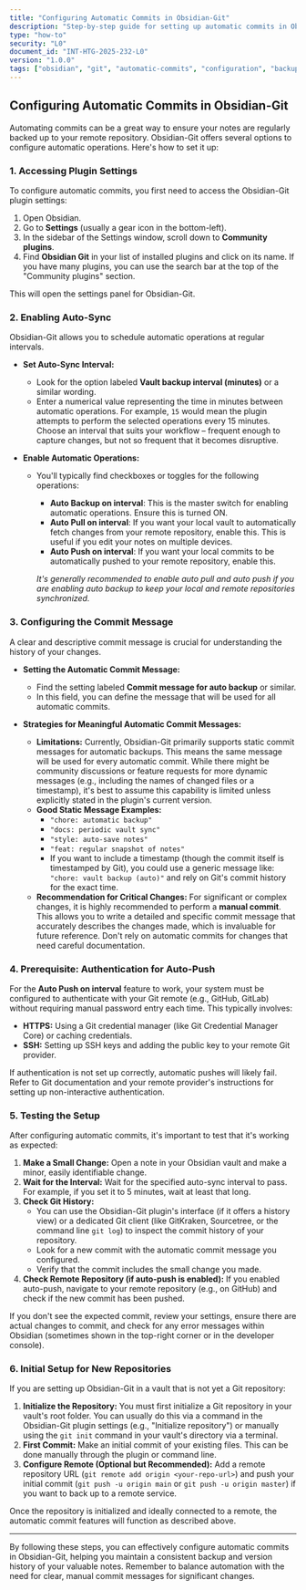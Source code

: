 ```yaml
---
title: "Configuring Automatic Commits in Obsidian-Git"
description: "Step-by-step guide for setting up automatic commits in Obsidian-Git to ensure regular backup of notes."
type: "how-to"
security: "L0"
document_id: "INT-HTG-2025-232-L0"
version: "1.0.0"
tags: ["obsidian", "git", "automatic-commits", "configuration", "backup"]
---
```


## Configuring Automatic Commits in Obsidian-Git

Automating commits can be a great way to ensure your notes are regularly backed up to your remote repository. Obsidian-Git offers several options to configure automatic operations. Here's how to set it up:

### 1. Accessing Plugin Settings

To configure automatic commits, you first need to access the Obsidian-Git plugin settings:

1. Open Obsidian.
2. Go to **Settings** (usually a gear icon in the bottom-left).
3. In the sidebar of the Settings window, scroll down to **Community plugins**.
4. Find **Obsidian Git** in your list of installed plugins and click on its name. If you have many plugins, you can use the search bar at the top of the "Community plugins" section.

This will open the settings panel for Obsidian-Git.

### 2. Enabling Auto-Sync

Obsidian-Git allows you to schedule automatic operations at regular intervals.

* **Set Auto-Sync Interval:**
  * Look for the option labeled **Vault backup interval (minutes)** or a similar wording.
  * Enter a numerical value representing the time in minutes between automatic operations. For example, `15` would mean the plugin attempts to perform the selected operations every 15 minutes. Choose an interval that suits your workflow – frequent enough to capture changes, but not so frequent that it becomes disruptive.

* **Enable Automatic Operations:**
  * You'll typically find checkboxes or toggles for the following operations:
    * **Auto Backup on interval**: This is the master switch for enabling automatic operations. Ensure this is turned ON.
    * **Auto Pull on interval**: If you want your local vault to automatically fetch changes from your remote repository, enable this. This is useful if you edit your notes on multiple devices.
    * **Auto Push on interval**: If you want your local commits to be automatically pushed to your remote repository, enable this.

    *It's generally recommended to enable auto pull and auto push if you are enabling auto backup to keep your local and remote repositories synchronized.*

### 3. Configuring the Commit Message

A clear and descriptive commit message is crucial for understanding the history of your changes.

* **Setting the Automatic Commit Message:**
  * Find the setting labeled **Commit message for auto backup** or similar.
  * In this field, you can define the message that will be used for all automatic commits.

* **Strategies for Meaningful Automatic Commit Messages:**
  * **Limitations:** Currently, Obsidian-Git primarily supports static commit messages for automatic backups. This means the same message will be used for every automatic commit. While there might be community discussions or feature requests for more dynamic messages (e.g., including the names of changed files or a timestamp), it's best to assume this capability is limited unless explicitly stated in the plugin's current version.
  * **Good Static Message Examples:**
    * `"chore: automatic backup"`
    * `"docs: periodic vault sync"`
    * `"style: auto-save notes"`
    * `"feat: regular snapshot of notes"`
    * If you want to include a timestamp (though the commit itself is timestamped by Git), you could use a generic message like: `"chore: vault backup (auto)"` and rely on Git's commit history for the exact time.
  * **Recommendation for Critical Changes:** For significant or complex changes, it is highly recommended to perform a **manual commit**. This allows you to write a detailed and specific commit message that accurately describes the changes made, which is invaluable for future reference. Don't rely on automatic commits for changes that need careful documentation.

### 4. Prerequisite: Authentication for Auto-Push

For the **Auto Push on interval** feature to work, your system must be configured to authenticate with your Git remote (e.g., GitHub, GitLab) without requiring manual password entry each time. This typically involves:

* **HTTPS:** Using a Git credential manager (like Git Credential Manager Core) or caching credentials.
* **SSH:** Setting up SSH keys and adding the public key to your remote Git provider.

If authentication is not set up correctly, automatic pushes will likely fail. Refer to Git documentation and your remote provider's instructions for setting up non-interactive authentication.

### 5. Testing the Setup

After configuring automatic commits, it's important to test that it's working as expected:

1. **Make a Small Change:** Open a note in your Obsidian vault and make a minor, easily identifiable change.
2. **Wait for the Interval:** Wait for the specified auto-sync interval to pass. For example, if you set it to 5 minutes, wait at least that long.
3. **Check Git History:**
    * You can use the Obsidian-Git plugin's interface (if it offers a history view) or a dedicated Git client (like GitKraken, Sourcetree, or the command line `git log`) to inspect the commit history of your repository.
    * Look for a new commit with the automatic commit message you configured.
    * Verify that the commit includes the small change you made.
4. **Check Remote Repository (if auto-push is enabled):** If you enabled auto-push, navigate to your remote repository (e.g., on GitHub) and check if the new commit has been pushed.

If you don't see the expected commit, review your settings, ensure there are actual changes to commit, and check for any error messages within Obsidian (sometimes shown in the top-right corner or in the developer console).

### 6. Initial Setup for New Repositories

If you are setting up Obsidian-Git in a vault that is not yet a Git repository:

1. **Initialize the Repository:** You must first initialize a Git repository in your vault's root folder. You can usually do this via a command in the Obsidian-Git plugin settings (e.g., "Initialize repository") or manually using the `git init` command in your vault's directory via a terminal.
2. **First Commit:** Make an initial commit of your existing files. This can be done manually through the plugin or command line.
3. **Configure Remote (Optional but Recommended):** Add a remote repository URL (`git remote add origin <your-repo-url>`) and push your initial commit (`git push -u origin main` or `git push -u origin master`) if you want to back up to a remote service.

Once the repository is initialized and ideally connected to a remote, the automatic commit features will function as described above.

---

By following these steps, you can effectively configure automatic commits in Obsidian-Git, helping you maintain a consistent backup and version history of your valuable notes. Remember to balance automation with the need for clear, manual commit messages for significant changes.
